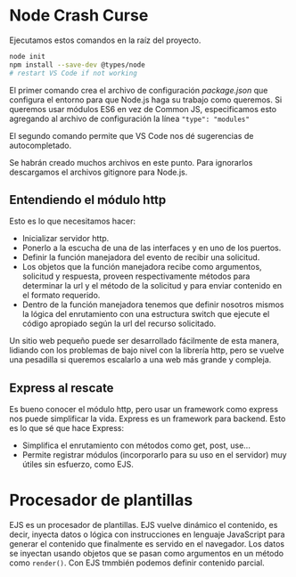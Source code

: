 # Node Crash Curse

Ejecutamos estos comandos en la raíz del proyecto.

```bash
node init
npm install --save-dev @types/node
# restart VS Code if not working
```

El primer comando crea el archivo de configuración _package.json_ que configura el entorno para que Node.js haga su trabajo como queremos.
Si queremos usar módulos ES6 en vez de Common JS, especificamos esto agregando al archivo de configuración la línea `"type": "modules"`

El segundo comando permite que VS Code nos dé sugerencias de autocompletado.

Se habrán creado muchos archivos en este punto. Para ignorarlos descargamos el archivos gitignore para Node.js.

## Entendiendo el módulo http

Esto es lo que necesitamos hacer:

- Inicializar servidor http.
- Ponerlo a la escucha de una de las interfaces y en uno de los puertos.
- Definir la función manejadora del evento de recibir una solicitud.
- Los objetos que la función manejadora recibe como argumentos, solicitud y respuesta, proveen respectivamente métodos para determinar la url y el método de la solicitud y para enviar contenido en el formato requerido.
- Dentro de la función manejadora tenemos que definir nosotros mismos la lógica del enrutamiento con una estructura switch que ejecute el código apropiado según la url del recurso solicitado.

Un sitio web pequeño puede ser desarrollado fácilmente de esta manera, lidiando con los problemas de bajo nivel con la librería http, pero se vuelve una pesadilla si queremos escalarlo a una web más grande y compleja.

## Express al rescate

Es bueno conocer el módulo http, pero usar un framework como express nos puede simplificar la vida. Express es un framework para backend. Esto es lo que sé que hace Express:

- Simplifica el enrutamiento con métodos como get, post, use...
- Permite registrar módulos (incorporarlo para su uso en el servidor) muy útiles sin esfuerzo, como EJS.

# Procesador de plantillas

EJS es un procesador de plantillas. EJS vuelve dinámico el contenido, es decir, inyecta datos o lógica con instrucciones en lenguaje JavaScript para generar el contenido que finalmente es servido en el navegador. Los datos se inyectan usando objetos que se pasan como argumentos en un método como `render()`. Con EJS tmmbién podemos definir contenido parcial.